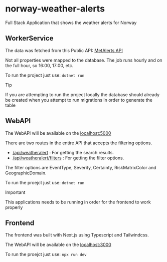 # norway-weather-alerts

Full Stack Application that shows the weather alerts for Norway

## WorkerService

The data was fetched from this Public API: [MetAlerts API](https://api.met.no/weatherapi/metalerts/2.0/documentation#%2Fcurrent_-_show_active_alerts)

Not all properties were mapped to the database. The job runs hourly and on the full hour, so 16:00, 17:00, etc.

To run the project just use: `dotnet run`

> [!TIP]
> If you are attempting to run the project locally the database should already be created when you attempt to run migrations in order to generate the table

## WebAPI

The WebAPI will be available on the [localhost:5000](http://localhost:5000)

There are two routes in the entire API that accepts the filtering options.

- [/api/weatheralert](http://localhost:5000/api/weatheralert) : For getting the search results.
- [/api/weatheralert/filters](http://localhost:5000/api/weatheralert/filters) : For getting the filter options.

The filter options are EventType, Severity, Certainty, RiskMatrixColor and GeographicDomain.

To run the proejct just use: `dotnet run`

> [!IMPORTANT]
> This applications needs to be running in order for the frontend to work properly

## Frontend

The frontend was built with Next.js using Typescript and Tailwindcss.

The WebAPI will be available on the [localhost:3000](http://localhost:3000)

To run the proejct just use: `npx run dev`
